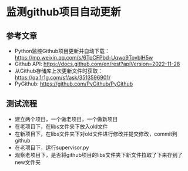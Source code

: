 # 监测github项目自动更新

## 参考文章
- Python监控Github项目更新并自动下载：https://mp.weixin.qq.com/s/6TpCFPbd-Uqwo9TovblH5w
- Github API: https://docs.github.com/en/rest?apiVersion=2022-11-28
- 从Github存储库上次更新文件时获取：https://qa.1r1g.com/sf/ask/3513596901/
- PyGithub: https://github.com/PyGithub/PyGithub

## 测试流程
- 建立两个项目，一个做老项目，一个做新项目
- 在老项目下，在libs文件夹下放入old文件
- 在新项目下，在libs文件夹下对old文件进行修改并提交修改，commit到github
- 在老项目下，运行supervisor.py
- 观察老项目下，是否将github项目的libs文件夹下新文件拉取了下来存到了new文件夹